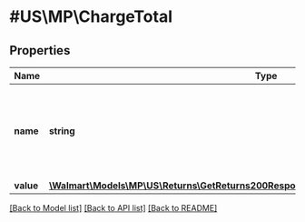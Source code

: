 # #US\MP\ChargeTotal

## Properties

Name | Type | Description | Notes
------------ | ------------- | ------------- | -------------
**name** | **string** | Charge Names: lineUnitPrice, lineProductTaxes, lineTotalTaxes, lineRestockingFee, lineShippingFee, lineSubTotal, lineTotal. |
**value** | [**\Walmart\Models\MP\US\Returns\GetReturns200ResponseReturnOrdersInnerTotalRefundAmount**](GetReturns200ResponseReturnOrdersInnerTotalRefundAmount.md) |  |


[[Back to Model list]](../) [[Back to API list]](../../Api/US/MP) [[Back to README]](../../README.md)
